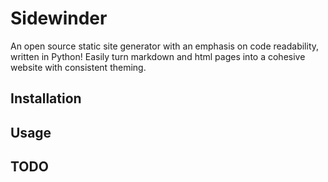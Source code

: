 # Sidewinder
An open source static site generator with an emphasis on code readability, written in Python!
Easily turn markdown and html pages into a cohesive website with consistent theming.

## Installation

## Usage

## TODO

